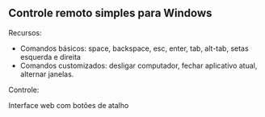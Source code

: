 ## Controle remoto simples para Windows


Recursos: 

- Comandos básicos: space, backspace, esc, enter, tab, alt-tab, setas esquerda e direita
- Comandos customizados: desligar computador, fechar aplicativo atual, alternar janelas.

Controle:

Interface web com botões de atalho

